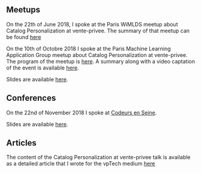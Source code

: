 
## Meetups

On the 22th of June 2018, I spoke at the Paris WiMLDS meetup about Catalog Personalization at vente-privee. The summary of that meetup can be found [here](https://medium.com/@WiMLDS_Paris/7-paris-women-in-machine-learning-data-science-recommender-systems-optimization-engineering-76d4904b75af)

On the 10th of Octobre 2018 I spoke at the Paris Machine Learning Application Group meetup about Catalog Personalization at vente-privee. The program of the meetup is [here](https://www.meetup.com/Paris-Machine-learning-applications-group/events/254137590/). A summary along with a video captation of the event is available [here](https://nuit-blanche.blogspot.com/2018/10/paris-machine-learning-1-s6-at-vente.html).

Slides are available [here](https://www.slideshare.net/BettyMoreschini/catalog-personalization).

## Conferences

On the 22nd of November 2018 I spoke at [Codeurs en Seine](https://www.codeursenseine.com/2018/programme).

Slides are available [here](https://www.slideshare.net/BettyMoreschini/catalog-personalization).

## Articles

The content of the Catalog Personalization at vente-privee talk is available as a detailed article that I wrote for the vpTech medium [here](https://medium.com/@vptech/personalization-at-vente-privee-catalog-customization-f61170cf3f13)